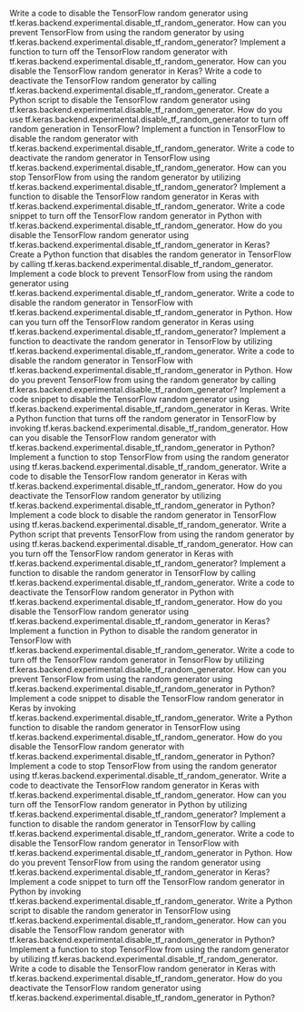 Write a code to disable the TensorFlow random generator using tf.keras.backend.experimental.disable_tf_random_generator.
How can you prevent TensorFlow from using the random generator by using tf.keras.backend.experimental.disable_tf_random_generator?
Implement a function to turn off the TensorFlow random generator with tf.keras.backend.experimental.disable_tf_random_generator.
How can you disable the TensorFlow random generator in Keras?
Write a code to deactivate the TensorFlow random generator by calling tf.keras.backend.experimental.disable_tf_random_generator.
Create a Python script to disable the TensorFlow random generator using tf.keras.backend.experimental.disable_tf_random_generator.
How do you use tf.keras.backend.experimental.disable_tf_random_generator to turn off random generation in TensorFlow?
Implement a function in TensorFlow to disable the random generator with tf.keras.backend.experimental.disable_tf_random_generator.
Write a code to deactivate the random generator in TensorFlow using tf.keras.backend.experimental.disable_tf_random_generator.
How can you stop TensorFlow from using the random generator by utilizing tf.keras.backend.experimental.disable_tf_random_generator?
Implement a function to disable the TensorFlow random generator in Keras with tf.keras.backend.experimental.disable_tf_random_generator.
Write a code snippet to turn off the TensorFlow random generator in Python with tf.keras.backend.experimental.disable_tf_random_generator.
How do you disable the TensorFlow random generator using tf.keras.backend.experimental.disable_tf_random_generator in Keras?
Create a Python function that disables the random generator in TensorFlow by calling tf.keras.backend.experimental.disable_tf_random_generator.
Implement a code block to prevent TensorFlow from using the random generator using tf.keras.backend.experimental.disable_tf_random_generator.
Write a code to disable the random generator in TensorFlow with tf.keras.backend.experimental.disable_tf_random_generator in Python.
How can you turn off the TensorFlow random generator in Keras using tf.keras.backend.experimental.disable_tf_random_generator?
Implement a function to deactivate the random generator in TensorFlow by utilizing tf.keras.backend.experimental.disable_tf_random_generator.
Write a code to disable the random generator in TensorFlow with tf.keras.backend.experimental.disable_tf_random_generator in Python.
How do you prevent TensorFlow from using the random generator by calling tf.keras.backend.experimental.disable_tf_random_generator?
Implement a code snippet to disable the TensorFlow random generator using tf.keras.backend.experimental.disable_tf_random_generator in Keras.
Write a Python function that turns off the random generator in TensorFlow by invoking tf.keras.backend.experimental.disable_tf_random_generator.
How can you disable the TensorFlow random generator with tf.keras.backend.experimental.disable_tf_random_generator in Python?
Implement a function to stop TensorFlow from using the random generator using tf.keras.backend.experimental.disable_tf_random_generator.
Write a code to disable the TensorFlow random generator in Keras with tf.keras.backend.experimental.disable_tf_random_generator.
How do you deactivate the TensorFlow random generator by utilizing tf.keras.backend.experimental.disable_tf_random_generator in Python?
Implement a code block to disable the random generator in TensorFlow using tf.keras.backend.experimental.disable_tf_random_generator.
Write a Python script that prevents TensorFlow from using the random generator by using tf.keras.backend.experimental.disable_tf_random_generator.
How can you turn off the TensorFlow random generator in Keras with tf.keras.backend.experimental.disable_tf_random_generator?
Implement a function to disable the random generator in TensorFlow by calling tf.keras.backend.experimental.disable_tf_random_generator.
Write a code to deactivate the TensorFlow random generator in Python with tf.keras.backend.experimental.disable_tf_random_generator.
How do you disable the TensorFlow random generator using tf.keras.backend.experimental.disable_tf_random_generator in Keras?
Implement a function in Python to disable the random generator in TensorFlow with tf.keras.backend.experimental.disable_tf_random_generator.
Write a code to turn off the TensorFlow random generator in TensorFlow by utilizing tf.keras.backend.experimental.disable_tf_random_generator.
How can you prevent TensorFlow from using the random generator using tf.keras.backend.experimental.disable_tf_random_generator in Python?
Implement a code snippet to disable the TensorFlow random generator in Keras by invoking tf.keras.backend.experimental.disable_tf_random_generator.
Write a Python function to disable the random generator in TensorFlow using tf.keras.backend.experimental.disable_tf_random_generator.
How do you disable the TensorFlow random generator with tf.keras.backend.experimental.disable_tf_random_generator in Python?
Implement a code to stop TensorFlow from using the random generator using tf.keras.backend.experimental.disable_tf_random_generator.
Write a code to deactivate the TensorFlow random generator in Keras with tf.keras.backend.experimental.disable_tf_random_generator.
How can you turn off the TensorFlow random generator in Python by utilizing tf.keras.backend.experimental.disable_tf_random_generator?
Implement a function to disable the random generator in TensorFlow by calling tf.keras.backend.experimental.disable_tf_random_generator.
Write a code to disable the TensorFlow random generator in TensorFlow with tf.keras.backend.experimental.disable_tf_random_generator in Python.
How do you prevent TensorFlow from using the random generator using tf.keras.backend.experimental.disable_tf_random_generator in Keras?
Implement a code snippet to turn off the TensorFlow random generator in Python by invoking tf.keras.backend.experimental.disable_tf_random_generator.
Write a Python script to disable the random generator in TensorFlow using tf.keras.backend.experimental.disable_tf_random_generator.
How can you disable the TensorFlow random generator with tf.keras.backend.experimental.disable_tf_random_generator in Python?
Implement a function to stop TensorFlow from using the random generator by utilizing tf.keras.backend.experimental.disable_tf_random_generator.
Write a code to disable the TensorFlow random generator in Keras with tf.keras.backend.experimental.disable_tf_random_generator.
How do you deactivate the TensorFlow random generator using tf.keras.backend.experimental.disable_tf_random_generator in Python?